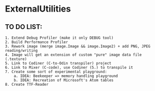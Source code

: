 # ExternalUtilities

## TO DO LIST:
    1. Extend Debug Profiler (make it only DEBUG tool)
    2. Build Performance Profiler
    3. Rework image (merge image.Image && image.Image2) + add PNG, JPEG reading/writing
    4. Image will get an extension of custom "pure" image data file (.texture)
    5. Link to Codiner (C-to-Odin transpiler) project
    6. Link to Mixer (C-code), use Codiner (5.) to transpile it
    7. Create some sort of experimental playground:
        a. IDEA: Beekeeper => memory handling playground 
        b. IDEA: Recreation of Microsoft's Atom tables
    8. Create TTF-Reader
